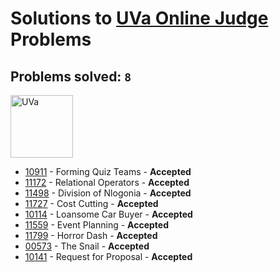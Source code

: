 # Solutions to [UVa Online Judge](https://uva.onlinejudge.org) Problems
## Problems solved: `8`

<img src="https://upload.wikimedia.org/wikipedia/commons/1/1d/Logotipo_de_la_Universidad_de_Valladolid.svg" alt="UVa" height="100">

- [10911](https://github.com/kantuni/UVa/tree/master/10911) - Forming Quiz Teams - **Accepted**
- [11172](https://github.com/kantuni/UVa/tree/master/11172) - Relational Operators - **Accepted**
- [11498](https://github.com/kantuni/UVa/tree/master/11498) - Division of Nlogonia - **Accepted**
- [11727](https://github.com/kantuni/UVa/tree/master/11727) - Cost Cutting - **Accepted**
- [10114](https://github.com/kantuni/UVa/tree/master/10114) -	Loansome Car Buyer - **Accepted**
- [11559](https://github.com/kantuni/UVa/tree/master/11559) - Event Planning - **Accepted**
- [11799](https://github.com/kantuni/UVa/tree/master/11799) - Horror Dash - **Accepted**
- [00573](https://github.com/kantuni/UVa/tree/master/00573) - The Snail - **Accepted**
- [10141](https://github.com/kantuni/UVa/tree/master/10141) - Request for Proposal - **Accepted**
